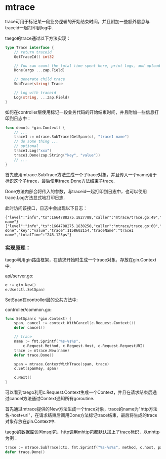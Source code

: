 # mtrace

trace可用于标记某一段业务逻辑的开始结束时间，并且附加一些额外信息与traceid一起打印到log中.

taego的trace通过以下方法实现：

```go
type Trace interface {
	// return traceid
	GetTraceId() int32

	// You can count the total time spent here, print logs, and upload monitoring metrics
	Done(args ...zap.Field)

	// generate child trace
	SubTrace(string) Trace

	// log with traceid
	Log(string, ...zap.Field)
}
```

如何在controller层使用标记一段业务代码的开始结束时间，并且附加一些信息打印到日志中：

```go
func demo(c *gin.Context) {
	// ...
	trace1 := mtrace.SubTrace(GetSpan(c), "trace1 name")
	// do some thing ...
	// optional
	trace1.Log("xxx")
	trace1.Done(zap.String("key", "value"))
	// ...
}
```

首先使用mtrace.SubTrace方法生成一个子trace对象，并且传入一个name用于标识这个子trace，最后使用trace.Done方法结束子trace.

Done方法内部会将传入的参数，与traceid一起打印到日志中，也可以使用trace.Log方法显式地打印日志.

此时访问该接口，日志中会出现以下日志：

```
{"level":"info","ts":1664788275.1827788,"caller":"mtrace/trace.go:49","msg":"xxx","trace":1158602154,"traceName":"trace1 name"}
{"level":"info","ts":1664788275.1830258,"caller":"mtrace/trace.go:60","msg":"step done","key":"value","trace":1158602154,"traceName":"trace1 name","totalTime":"248.125µs"}
```

### 实现原理：

taego利用gin路由框架，在请求开始时生成一个trace对象，存放在gin.Context中.

api/server.go:

```go
e := gin.New()
e.Use(ctl.SetSpan)
```

SetSpan在controller层的公共方法中:

controller/common.go:

```go
func SetSpan(c *gin.Context) {
	span, cancel := context.WithCancel(c.Request.Context())
	defer cancel()

	// trace
	name := fmt.Sprintf("%s-%s%s",
		c.Request.Method, c.Request.Host, c.Request.RequestURI)
	trace := mtrace.New(name)
	defer trace.Done()

	span = mtrace.ContextWithTrace(span, trace)
	c.Set(spanKey, span)

	c.Next()
}
```

可以看到taego利用c.Request.Context生成一个Context，并且在请求结束后通过cancel方法通过Context通知所有goroutine.

首先通过mtrace提供的New方法生成一个trace对象，trace的name为"http方法名-host+uri"，在请求结束后调用Done方法标记trace结束，最后将生成的trace对象存放在gin.Context中.

taego的数据库访问msql包、http调用mhttp包都默认加上了trace标识，以mhttp为例：

```go
trace := mtrace.SubTrace(ctx, fmt.Sprintf("%s-%s%s", method, c.host, path))
defer trace.Done()
```

